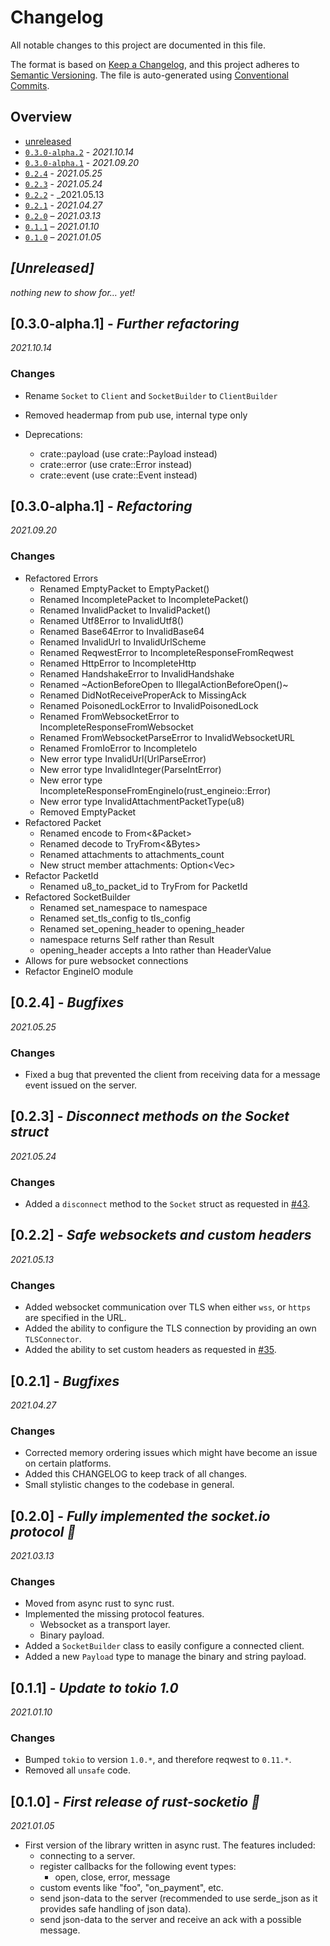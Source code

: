 # Changelog

All notable changes to this project are documented in this file.

The format is based on [Keep a Changelog], and this project adheres to
[Semantic Versioning]. The file is auto-generated using [Conventional Commits].

[keep a changelog]: https://keepachangelog.com/en/1.0.0/
[semantic versioning]: https://semver.org/spec/v2.0.0.html
[conventional commits]: https://www.conventionalcommits.org/en/v1.0.0-beta.4/

## Overview

* [unreleased](#unreleased)
* [`0.3.0-alpha.2`](#030a2) - _2021.10.14_
* [`0.3.0-alpha.1`](#030a1) - _2021.09.20_
* [`0.2.4`](#024) - _2021.05.25_
* [`0.2.3`](#023) - _2021.05.24_
* [`0.2.2`](#022) - _2021.05.13
* [`0.2.1`](#021) - _2021.04.27_
* [`0.2.0`](#020) – _2021.03.13_
* [`0.1.1`](#011) – _2021.01.10_
* [`0.1.0`](#010) – _2021.01.05_

## _[Unreleased]_

_nothing new to show for… yet!_

## <a name="030a2">[0.3.0-alpha.1] - _Further refactoring_ </a>

_2021.10.14_

### Changes

* Rename `Socket` to `Client` and `SocketBuilder` to `ClientBuilder`
* Removed headermap from pub use, internal type only

* Deprecations:
    * crate::payload (use crate::Payload instead)
    * crate::error (use crate::Error instead)
    * crate::event (use crate::Event instead)

## <a name="030a1">[0.3.0-alpha.1] - _Refactoring_ </a>

_2021.09.20_

### Changes

* Refactored Errors
    * Renamed EmptyPacket to EmptyPacket()
    * Renamed IncompletePacket to IncompletePacket()
    * Renamed InvalidPacket to InvalidPacket()
    * Renamed Utf8Error to InvalidUtf8()
    * Renamed Base64Error to InvalidBase64
    * Renamed InvalidUrl to InvalidUrlScheme
    * Renamed ReqwestError to IncompleteResponseFromReqwest
    * Renamed HttpError to IncompleteHttp
    * Renamed HandshakeError to InvalidHandshake
    * Renamed ~ActionBeforeOpen to IllegalActionBeforeOpen()~
    * Renamed DidNotReceiveProperAck to MissingAck
    * Renamed PoisonedLockError to InvalidPoisonedLock
    * Renamed FromWebsocketError to IncompleteResponseFromWebsocket
    * Renamed FromWebsocketParseError to InvalidWebsocketURL
    * Renamed FromIoError to IncompleteIo
    * New error type InvalidUrl(UrlParseError)
    * New error type InvalidInteger(ParseIntError)
    * New error type IncompleteResponseFromEngineIo(rust_engineio::Error)
    * New error type InvalidAttachmentPacketType(u8)
    * Removed EmptyPacket
* Refactored Packet
    * Renamed encode to From<&Packet>
    * Renamed decode to TryFrom<&Bytes>
    * Renamed attachments to attachments_count
    * New struct member attachments: Option<Vec<Bytes>>
* Refactor PacketId
    * Renamed u8_to_packet_id to TryFrom<u8> for PacketId
* Refactored SocketBuilder
    * Renamed set_namespace to namespace
    * Renamed set_tls_config to tls_config
    * Renamed set_opening_header to opening_header
    * namespace returns Self rather than Result<Self>
    * opening_header accepts a Into<HeaderValue> rather than HeaderValue
* Allows for pure websocket connections
* Refactor EngineIO module

## <a name="024">[0.2.4] - _Bugfixes_ </a>

_2021.05.25_

### Changes

* Fixed a bug that prevented the client from receiving data for a message event issued on the server.

## <a name="023">[0.2.3] - _Disconnect methods on the Socket struct_ </a>

_2021.05.24_

### Changes

* Added a `disconnect` method to the `Socket` struct as requested in [#43](https://github.com/1c3t3a/rust-socketio/issues/43).

## <a name="022">[0.2.2] - _Safe websockets and custom headers_ </a>

_2021.05.13_

### Changes

* Added websocket communication over TLS when either `wss`, or `https` are specified in the URL.
* Added the ability to configure the TLS connection by providing an own `TLSConnector`.
* Added the ability to set custom headers as requested in [#35](https://github.com/1c3t3a/rust-socketio/issues/35).

## <a name="021">[0.2.1] - _Bugfixes_ </a>

_2021.04.27_

### Changes

* Corrected memory ordering issues which might have become an issue on certain platforms.
* Added this CHANGELOG to keep track of all changes.
* Small stylistic changes to the codebase in general.

## <a name="020">[0.2.0] - _Fully implemented the socket.io protocol 🎉_ </a>

_2021.03.13_


### Changes

* Moved from async rust to sync rust.
* Implemented the missing protocol features.
    * Websocket as a transport layer.
    * Binary payload.
* Added a `SocketBuilder` class to easily configure a connected client.
* Added a new `Payload` type to manage the binary and string payload.


## <a name="011">[0.1.1] - _Update to tokio 1.0_</a>

_2021.01.10_

### Changes

* Bumped `tokio` to version `1.0.*`, and therefore reqwest to `0.11.*`.
* Removed all `unsafe` code.

## <a name="010">[0.1.0] - _First release of rust-socketio 🎉_</a>

_2021.01.05_

* First version of the library written in async rust. The features included:
    * connecting to a server.
    * register callbacks for the following event types:
        * open, close, error, message
    * custom events like "foo", "on_payment", etc.
    * send json-data to the server (recommended to use serde_json as it provides safe handling of json data).
    * send json-data to the server and receive an ack with a possible message.

